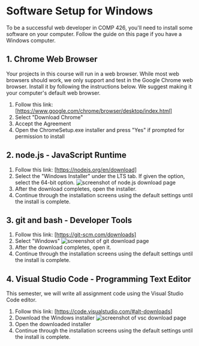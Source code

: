 # Software Setup for Windows
To be a successful web developer in COMP 426, you'll need to install some software on your computer.
Follow the guide on this page if you have a Windows computer.


## 1. Chrome Web Browser
Your projects in this course will run in a web browser. While most web browsers should work, we only support and test in the Google Chrome web browser. Install it by following the instructions below. We suggest making it your computer's default web browser.

1. Follow this link: [https://www.google.com/chrome/browser/desktop/index.html]
2. Select "Download Chrome"
3. Accept the Agreement
4. Open the ChromeSetup.exe installer and press "Yes" if prompted for permission to install


## 2. node.js - JavaScript Runtime
1. Follow this link: [https://nodejs.org/en/download]
2. Select the "Windows Installer" under the LTS tab. If given the option, select the 64-bit option.
![screenshot of node.js download page](http://s3.amazonaws.com/110-2015-fall/1.png)
3. After the download completes, open the installer.
4. Continue through the installation screens using the default settings until the install is complete.


## 3. git and bash - Developer Tools
1. Follow this link: [https://git-scm.com/downloads]
2. Select "Windows"
![screenshot of git download page](http://s3.amazonaws.com/110-2015-fall/2.png)
3. After the download completes, open it.
4. Continue through the installation screens using the default settings until the install is complete.


## 4. Visual Studio Code - Programming Text Editor
This semester, we will write all assignment code using the Visual Studio Code editor.

1. Follow this link: [https://code.visualstudio.com/#alt-downloads]
2. Download the Windows installer
![screenshot of vsc download page](http://s3.amazonaws.com/110-2015-fall/4.png)
3. Open the downloaded installer
4. Continue through the installation screens using the default settings until the install is complete.